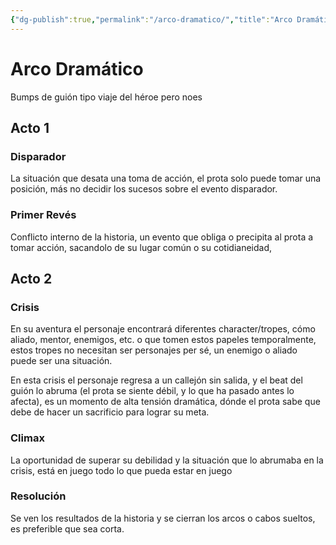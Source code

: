 ```yaml
---
{"dg-publish":true,"permalink":"/arco-dramatico/","title":"Arco Dramático","tags":["Pensamiento,"],"noteIcon":"","created":"2023-06-13T08:01:26.306-05:00","updated":"2023-06-13T08:17:56.981-05:00"}
---
```



# Arco Dramático

Bumps de guión tipo viaje del héroe pero noes

## Acto 1

### Disparador

La situación que desata una toma de acción, el prota solo puede tomar una posición, más no decidir los sucesos sobre el evento disparador.

### Primer Revés

Conflicto interno de la historia, un evento que obliga o precipita al prota a tomar acción, sacandolo de su lugar común o su cotidianeidad,

## Acto 2

### Crisis

En su aventura el personaje encontrará diferentes character/tropes, cómo aliado, mentor, enemigos, etc. o que tomen estos papeles temporalmente, estos tropes no necesitan ser personajes per sé, un enemigo o aliado puede ser una situación.

En esta crisis el personaje regresa a un callejón sin salida, y el beat del guión lo abruma (el prota se siente débil, y lo que ha pasado antes lo afecta), es un momento de alta tensión dramática, dónde el prota sabe que debe de hacer un sacrificio para lograr su meta.

### Climax

La oportunidad de superar su debilidad y la situación que lo abrumaba en la crisis, está en juego todo lo que pueda estar en juego 

### Resolución

Se ven los resultados de la historia y se cierran los arcos o cabos sueltos, es preferible que sea corta.
